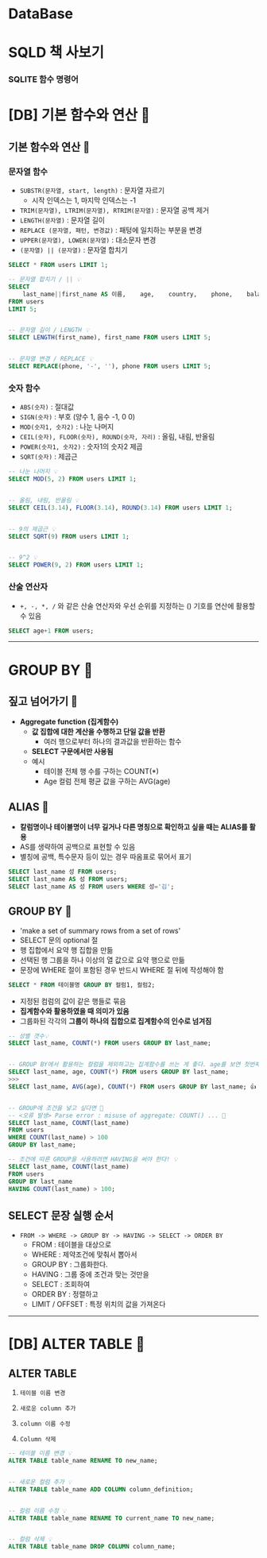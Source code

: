 # DataBase

# SQLD 책 사보기

### SQLITE 함수 명령어

# [DB] 기본 함수와 연산 📝

## 기본 함수와 연산 💭

### 문자열 함수

- `SUBSTR(문자열, start, length)` : 문자열 자르기
  - 시작 인덱스는 1, 마지막 인덱스는 -1
- `TRIM(문자열), LTRIM(문자열), RTRIM(문자열)` : 문자열 공백 제거
- `LENGTH(문자열)` : 문자열 길이
- `REPLACE (문자열, 패턴, 변경값)` : 패텅에 일치하는 부분을 변경
- `UPPER(문자열), LOWER(문자열)` : 대소문자 변경
- `(문자열) || (문자열)` : 문자열 합치기

```sql
SELECT * FROM users LIMIT 1;

-- 문자열 합치기 / || 💡
SELECT
    last_name||first_name AS 이름,    age,    country,    phone,    balance
FROM users
LIMIT 5;


-- 문자열 길이 / LENGTH 💡
SELECT LENGTH(first_name), first_name FROM users LIMIT 5;


-- 문자열 변경 / REPLACE 💡
SELECT REPLACE(phone, '-', ''), phone FROM users LIMIT 5;
```

### 숫자 함수

- `ABS(숫자)` : 절대값
- `SIGN(숫자)` : 부호 (양수 1, 음수 -1, 0 0)
- `MOD(숫자1, 숫자2)` : 나눈 나머지
- `CEIL(숫자), FLOOR(숫자), ROUND(숫자, 자리)` : 올림, 내림, 반올림
- `POWER(숫자1, 숫자2)` : 숫자1의 숫자2 제곱
- `SQRT(숫자)` : 제곱근

```sql
-- 나눈 나머지 💡
SELECT MOD(5, 2) FROM users LIMIT 1;


-- 올림, 내림, 반올림 💡
SELECT CEIL(3.14), FLOOR(3.14), ROUND(3.14) FROM users LIMIT 1;


-- 9의 제곱근 💡
SELECT SQRT(9) FROM users LIMIT 1;


-- 9^2 💡
SELECT POWER(9, 2) FROM users LIMIT 1;
```

### 산술 연산자

- `+, -, *, /` 와 같은 산술 연산자와 우선 순위를 지정하는 () 기호를 연산에 활용할 수 있음

```sql
SELECT age+1 FROM users;
```

---

# GROUP BY 📝

## 짚고 넘어가기 💭

- **Aggregate function (집계함수)**
  - **값 집합에 대한 계산을 수행하고 단일 값을 반환**
    - 여러 행으로부터 하나의 결과값을 반환하는 함수
  - **SELECT 구문에서만 사용됨**
  - 예시
    - 테이블 전체 행 수를 구하는 COUNT(*)
    - Age 컬럼 전체 평균 값을 구하는 AVG(age)

## **ALIAS 💭**

- **칼럼명이나 테이블명이 너무 길거나 다른 명칭으로 확인하고 싶을 때는 ALIAS를 활용**
- AS를 생략하여 공백으로 표현할 수 있음
- 별칭에 공백, 특수문자 등이 있는 경우 따옴표로 묶어서 표기

```sql
SELECT last_name 성 FROM users;
SELECT last_name AS 성 FROM users;
SELECT last_name AS 성 FROM users WHERE 성='김';
```

## **GROUP BY 💭**

- 'make a set of summary rows from a set of rows'
- SELECT 문의 optional 절
- 행 집합에서 요약 행 집합을 만듦
- 선택된 행 그룹을 하나 이상의 열 값으로 요약 행으로 만듦
- 문장에 WHERE 절이 포함된 경우 반드시 WHERE 절 뒤에 작성해야 함

```sql
SELECT * FROM 테이블명 GROUP BY 컬럼1, 컬럼2;
```

- 지정된 컴럼의 값이 같은 행들로 묶음
- **집계함수와 활용하였을 때 의미가 있음**
- 그룹화된 각각의 **그룹이 하나의 집합으로 집계함수의 인수로 넘겨짐**

```sql
-- 성별 갯수💡
SELECT last_name, COUNT(*) FROM users GROUP BY last_name;


-- GROUP BY에서 활용하는 컬럼을 제외하고는 집계함수를 쓰는 게 좋다. age를 보면 첫번째 인자 값만 출력되기 때문에 아무런 의미가 없다! 🚨
SELECT last_name, age, COUNT(*) FROM users GROUP BY last_name;
>>>
SELECT last_name, AVG(age), COUNT(*) FROM users GROUP BY last_name; 👍


-- GROUP에 조건을 넣고 싶다면 💭
-- <오류 발생> Parse error : misuse of aggregate: COUNT() ... 🚨
SELECT last_name, COUNT(last_name)
FROM users
WHERE COUNT(last_name) > 100
GROUP BY last_name;

-- 조건에 따른 GROUP을 사용하려면 HAVING을 써야 한다! 💡
SELECT last_name, COUNT(last_name)
FROM users
GROUP BY last_name
HAVING COUNT(last_name) > 100;
```

## **SELECT 문장 실행 순서**

- `FROM -> WHERE -> GROUP BY -> HAVING -> SELECT -> ORDER BY`
  - FROM : 테이블을 대상으로
  - WHERE : 제약조건에 맞춰서 뽑아서
  - GROUP BY : 그룹화한다.
  - HAVING : 그룹 중에 조건과 맞는 것만을
  - SELECT : 조회하여
  - ORDER BY : 정렬하고
  - LIMIT / OFFSET : 특정 위치의 값을 가져온다

---

# [DB] ALTER TABLE 📝

## **ALTER TABLE**

1. `테이블 이름 변경`

2. `새로운 column 추가`

3. `column 이름 수정`

4. `Column 삭제`

```sql
-- 테이블 이름 변경 💡
ALTER TABLE table_name RENAME TO new_name;


-- 새로운 컬럼 추가 💡
ALTER TABLE table_name ADD COLUMN column_definition;


-- 컬럼 이름 수정 💡
ALTER TABLE table_name RENAME TO current_name TO new_name;


-- 컬럼 삭제 💡
ALTER TABLE table_name DROP COLUMN column_name;
```
